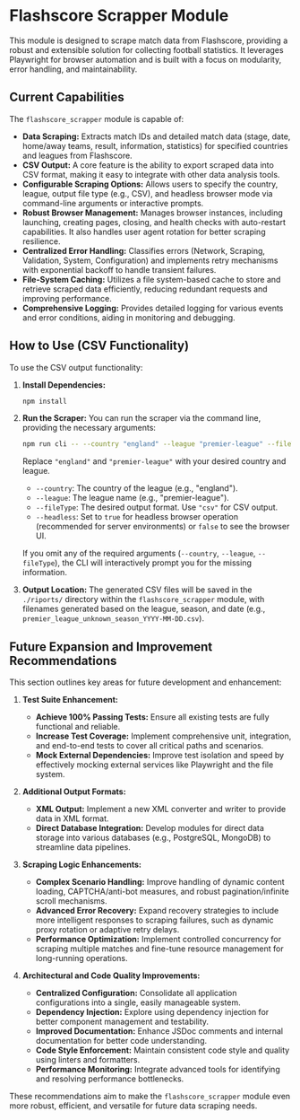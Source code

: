# Flashscore Scrapper Module

This module is designed to scrape match data from Flashscore, providing a robust and extensible solution for collecting football statistics. It leverages Playwright for browser automation and is built with a focus on modularity, error handling, and maintainability.

## Current Capabilities

The `flashscore_scrapper` module is capable of:

* **Data Scraping:** Extracts match IDs and detailed match data (stage, date, home/away teams, result, information, statistics) for specified countries and leagues from Flashscore.
* **CSV Output:** A core feature is the ability to export scraped data into CSV format, making it easy to integrate with other data analysis tools.
* **Configurable Scraping Options:** Allows users to specify the country, league, output file type (e.g., CSV), and headless browser mode via command-line arguments or interactive prompts.
* **Robust Browser Management:** Manages browser instances, including launching, creating pages, closing, and health checks with auto-restart capabilities. It also handles user agent rotation for better scraping resilience.
* **Centralized Error Handling:** Classifies errors (Network, Scraping, Validation, System, Configuration) and implements retry mechanisms with exponential backoff to handle transient failures.
* **File-System Caching:** Utilizes a file system-based cache to store and retrieve scraped data efficiently, reducing redundant requests and improving performance.
* **Comprehensive Logging:** Provides detailed logging for various events and error conditions, aiding in monitoring and debugging.

## How to Use (CSV Functionality)

To use the CSV output functionality:

1. **Install Dependencies:**

    ```bash
    npm install
    ```

2. **Run the Scraper:**
    You can run the scraper via the command line, providing the necessary arguments:

    ```bash
    npm run cli -- --country "england" --league "premier-league" --fileType "csv" --headless true
    ```

    Replace `"england"` and `"premier-league"` with your desired country and league.
    * `--country`: The country of the league (e.g., "england").
    * `--league`: The league name (e.g., "premier-league").
    * `--fileType`: The desired output format. Use `"csv"` for CSV output.
    * `--headless`: Set to `true` for headless browser operation (recommended for server environments) or `false` to see the browser UI.

    If you omit any of the required arguments (`--country`, `--league`, `--fileType`), the CLI will interactively prompt you for the missing information.

3. **Output Location:**
    The generated CSV files will be saved in the `./riports/` directory within the `flashscore_scrapper` module, with filenames generated based on the league, season, and date (e.g., `premier_league_unknown_season_YYYY-MM-DD.csv`).

## Future Expansion and Improvement Recommendations

This section outlines key areas for future development and enhancement:

1. **Test Suite Enhancement:**
    * **Achieve 100% Passing Tests:** Ensure all existing tests are fully functional and reliable.
    * **Increase Test Coverage:** Implement comprehensive unit, integration, and end-to-end tests to cover all critical paths and scenarios.
    * **Mock External Dependencies:** Improve test isolation and speed by effectively mocking external services like Playwright and the file system.

2. **Additional Output Formats:**
    * **XML Output:** Implement a new XML converter and writer to provide data in XML format.
    * **Direct Database Integration:** Develop modules for direct data storage into various databases (e.g., PostgreSQL, MongoDB) to streamline data pipelines.

3. **Scraping Logic Enhancements:**
    * **Complex Scenario Handling:** Improve handling of dynamic content loading, CAPTCHA/anti-bot measures, and robust pagination/infinite scroll mechanisms.
    * **Advanced Error Recovery:** Expand recovery strategies to include more intelligent responses to scraping failures, such as dynamic proxy rotation or adaptive retry delays.
    * **Performance Optimization:** Implement controlled concurrency for scraping multiple matches and fine-tune resource management for long-running operations.

4. **Architectural and Code Quality Improvements:**
    * **Centralized Configuration:** Consolidate all application configurations into a single, easily manageable system.
    * **Dependency Injection:** Explore using dependency injection for better component management and testability.
    * **Improved Documentation:** Enhance JSDoc comments and internal documentation for better code understanding.
    * **Code Style Enforcement:** Maintain consistent code style and quality using linters and formatters.
    * **Performance Monitoring:** Integrate advanced tools for identifying and resolving performance bottlenecks.

These recommendations aim to make the `flashscore_scrapper` module even more robust, efficient, and versatile for future data scraping needs.
